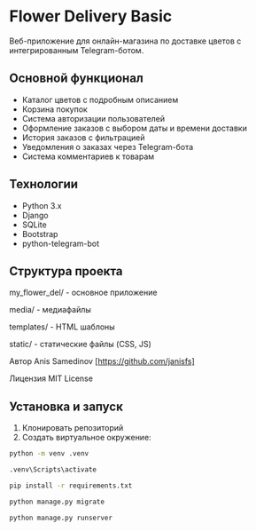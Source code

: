 # Flower Delivery Basic

Веб-приложение для онлайн-магазина по доставке цветов с интегрированным Telegram-ботом.

## Основной функционал

- Каталог цветов с подробным описанием
- Корзина покупок
- Система авторизации пользователей
- Оформление заказов с выбором даты и времени доставки
- История заказов с фильтрацией
- Уведомления о заказах через Telegram-бота
- Система комментариев к товарам

## Технологии

- Python 3.x
- Django
- SQLite
- Bootstrap
- python-telegram-bot


## Структура проекта
my_flower_del/ - основное приложение

media/ - медиафайлы

templates/ - HTML шаблоны

static/ - статические файлы (CSS, JS)

Автор
Anis Samedinov [https://github.com/janisfs]

Лицензия
MIT License



## Установка и запуск

1. Клонировать репозиторий
2. Создать виртуальное окружение:
```bash
python -m venv .venv

.venv\Scripts\activate

pip install -r requirements.txt

python manage.py migrate

python manage.py runserver


